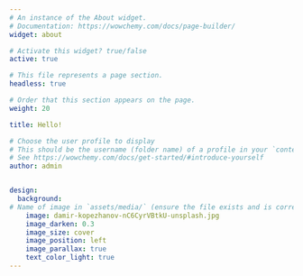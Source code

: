 ```yaml
---
# An instance of the About widget.
# Documentation: https://wowchemy.com/docs/page-builder/
widget: about

# Activate this widget? true/false
active: true

# This file represents a page section.
headless: true

# Order that this section appears on the page.
weight: 20

title: Hello!

# Choose the user profile to display
# This should be the username (folder name) of a profile in your `content/authors/` folder.
# See https://wowchemy.com/docs/get-started/#introduce-yourself
author: admin


design:
  background:
# Name of image in `assets/media/` (ensure the file exists and is correctly referenced)
    image: damir-kopezhanov-nC6CyrVBtkU-unsplash.jpg 
    image_darken: 0.3
    image_size: cover
    image_position: left
    image_parallax: true
    text_color_light: true
---
```


